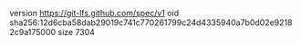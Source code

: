 version https://git-lfs.github.com/spec/v1
oid sha256:12d6cba58dab29019c741c770261799c24d4335940a7b0d02e92182c9a175000
size 7304
